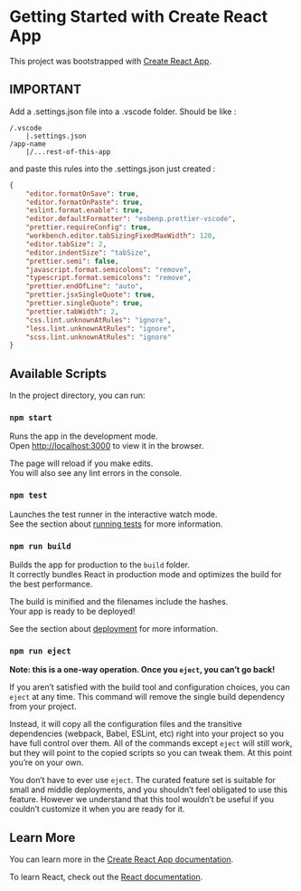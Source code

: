 # Getting Started with Create React App

This project was bootstrapped with [Create React App](https://github.com/facebook/create-react-app).

## IMPORTANT
Add a .settings.json file into a .vscode folder. Should be like :
```
/.vscode
    |.settings.json
/app-name
    |/...rest-of-this-app
```

and paste this rules into the .settings.json just created :
```json
{
    "editor.formatOnSave": true,
    "editor.formatOnPaste": true,
    "eslint.format.enable": true,
    "editor.defaultFormatter": "esbenp.prettier-vscode",
    "prettier.requireConfig": true,
    "workbench.editor.tabSizingFixedMaxWidth": 120,
    "editor.tabSize": 2,
    "editor.indentSize": "tabSize",
    "prettier.semi": false,
    "javascript.format.semicolons": "remove",
    "typescript.format.semicolons": "remove",
    "prettier.endOfLine": "auto",
    "prettier.jsxSingleQuote": true,
    "prettier.singleQuote": true,
    "prettier.tabWidth": 2,
    "css.lint.unknownAtRules": "ignore",
    "less.lint.unknownAtRules": "ignore",
    "scss.lint.unknownAtRules": "ignore"
}
```

## Available Scripts

In the project directory, you can run:

### `npm start`

Runs the app in the development mode.\
Open [http://localhost:3000](http://localhost:3000) to view it in the browser.

The page will reload if you make edits.\
You will also see any lint errors in the console.

### `npm test`

Launches the test runner in the interactive watch mode.\
See the section about [running tests](https://facebook.github.io/create-react-app/docs/running-tests) for more information.

### `npm run build`

Builds the app for production to the `build` folder.\
It correctly bundles React in production mode and optimizes the build for the best performance.

The build is minified and the filenames include the hashes.\
Your app is ready to be deployed!

See the section about [deployment](https://facebook.github.io/create-react-app/docs/deployment) for more information.

### `npm run eject`

**Note: this is a one-way operation. Once you `eject`, you can’t go back!**

If you aren’t satisfied with the build tool and configuration choices, you can `eject` at any time. This command will remove the single build dependency from your project.

Instead, it will copy all the configuration files and the transitive dependencies (webpack, Babel, ESLint, etc) right into your project so you have full control over them. All of the commands except `eject` will still work, but they will point to the copied scripts so you can tweak them. At this point you’re on your own.

You don’t have to ever use `eject`. The curated feature set is suitable for small and middle deployments, and you shouldn’t feel obligated to use this feature. However we understand that this tool wouldn’t be useful if you couldn’t customize it when you are ready for it.

## Learn More

You can learn more in the [Create React App documentation](https://facebook.github.io/create-react-app/docs/getting-started).

To learn React, check out the [React documentation](https://reactjs.org/).
